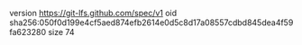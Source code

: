 version https://git-lfs.github.com/spec/v1
oid sha256:050f0d199e4cf5aed874efb2614e0d5c8d17a08557cdbd845dea4f59fa623280
size 74
